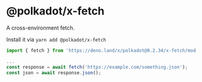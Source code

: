 # @polkadot/x-fetch

A cross-environment fetch.

Install it via `yarn add @polkadot/x-fetch`

```js
import { fetch } from 'https://deno.land/x/polkadot@0.2.34/x-fetch/mod.ts';

...
const response = await fetch('https://example.com/something.json');
const json = await response.json();
```

